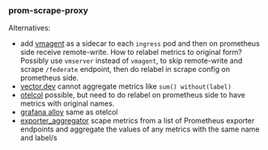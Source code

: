 ### prom-scrape-proxy

Alternatives:
- add [vmagent](https://docs.victoriametrics.com/victoriametrics/stream-aggregation/) as a sidecar to each `ingress` pod and then on prometheus side receive remote-write. 
How to relabel metrics to original form? 
Possibly use `vmserver` instead of `vmagent`, to skip remote-write and scrape `/federate` endpoint, then do relabel in scrape config on prometheus side.
- [vector.dev](https://vector.dev/docs/reference/configuration/transforms/aggregate/) cannot aggregate metrics like `sum() without(label)`
- [otelcol](https://github.com/open-telemetry/opentelemetry-collector-contrib/issues/4968#issuecomment-2148753123) possible, but need to do relabel on prometheus side to have metrics with original names.
- [grafana alloy](https://grafana.com/docs/alloy/latest/reference/components/otelcol/otelcol.processor.transform/) same as otelcol
- [exporter_aggregator](https://github.com/tynany/exporter_aggregator) scape metrics from a list of Prometheus exporter endpoints and aggregate the values of any metrics with the same name and label/s

